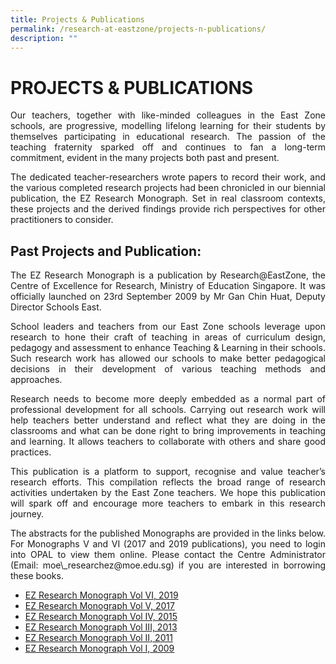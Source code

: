 ```yaml
---
title: Projects & Publications
permalink: /research-at-eastzone/projects-n-publications/
description: ""
---
```

# PROJECTS & PUBLICATIONS

<p style="text-align: justify;">Our teachers, together with like-minded colleagues in the East Zone schools, are progressive, modelling lifelong learning for their students by themselves participating in educational research. The passion of the teaching fraternity sparked off and continues to fan a long-term commitment, evident in the many projects both past and present.</p>

<p style="text-align: justify;">The dedicated teacher-researchers wrote papers to record their work, and the various completed research projects had been chronicled in our biennial publication, the EZ Research Monograph. Set in real classroom contexts, these projects and the derived findings provide rich perspectives for other practitioners to consider.</p>

## Past Projects and Publication:

<p style="text-align: justify;">The EZ Research Monograph is a publication by Research@EastZone, the Centre of Excellence for Research, Ministry of Education Singapore. It was officially launched on 23rd September 2009 by Mr Gan Chin Huat, Deputy Director Schools East.</p>

<p style="text-align: justify;">School leaders and teachers from our East Zone schools leverage upon research to hone their craft of teaching in areas of curriculum design, pedagogy and assessment to enhance Teaching & Learning in their schools. Such research work has allowed our schools to make better pedagogical decisions in their development of various teaching methods and approaches.</p>

<p style="text-align: justify;">Research needs to become more deeply embedded as a normal part of professional development for all schools. Carrying out research work will help teachers better understand and reflect what they are doing in the classrooms and what can be done right to bring improvements in teaching and learning. It allows teachers to collaborate with others and share good practices.</p>

<p style="text-align: justify;">This publication is a platform to support, recognise and value teacher’s research efforts. This compilation reflects the broad range of research activities undertaken by the East Zone teachers. We hope this publication will spark off and encourage more teachers to embark in this research journey.</p>

<p style="text-align: justify;">The abstracts for the published Monographs are provided in the links below. For Monographs V and VI (2017 and 2019 publications), you need to login into OPAL to view them online. Please contact the Centre Administrator (Email: moe\_researchez@moe.edu.sg) if you are interested in borrowing these books.</p>

*   [EZ Research Monograph Vol VI, 2019](https://mydesk.opal.moe.edu.sg/cos/o.x?c=/ca4_mydesk/grpcoll&gid=10464&func=view)
*   [EZ Research Monograph Vol V, 2017](https://www.temasekjc.moe.edu.sg/qql/slot/u550/2021/Research@EastZone/Projects%20&%20Publications/EZ%20Research%20Monograph%20Vol%20V%202017%20Abstract.pdf)
*   [EZ Research Monograph Vol IV, 2015](https://www.temasekjc.moe.edu.sg/qql/slot/u550/2021/Research@EastZone/Projects%20&%20Publications/D112_COE_Attachment_EZ_Monograph_Vol_IV.pdf)
*   [EZ Research Monograph Vol III, 2013](https://www.temasekjc.moe.edu.sg/qql/slot/u550/2021/Research@EastZone/Projects%20&%20Publications/D112_COE_Attachment_EZ_Monograph_Vol_III.pdf)
*   [EZ Research Monograph Vol II, 2011](https://www.temasekjc.moe.edu.sg/qql/slot/u550/2021/Research@EastZone/Projects%20&%20Publications/D112_COE_Attachment_EZ_Monograph_Vol_II.pdf)
*   <a href="/files/Research@EastZone/Projects%20&%20Publications/D112_COE_Attachment_EZ_Monograph_Vol_I.pdf" target="_blank">EZ Research Monograph Vol I, 2009</a>